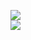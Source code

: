 [![](https://img.shields.io/badge/Made%20With-Github%20Spray-lightgrey.svg?style=for-the-badge&logo=github)](https://github.com/Annihil/github-spray#22905)  
[![](https://i.imgur.com/2DrTn0Z.gif)](https://github.com/Annihil/github-spray)